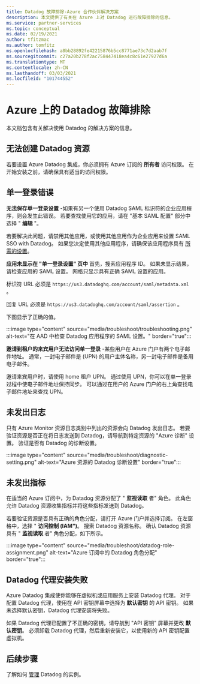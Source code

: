 ```yaml
---
title: Datadog 故障排除-Azure 合作伙伴解决方案
description: 本文提供了有关在 Azure 上对 Datadog 进行故障排除的信息。
ms.service: partner-services
ms.topic: conceptual
ms.date: 02/19/2021
author: tfitzmac
ms.author: tomfitz
ms.openlocfilehash: a8bb28892fe42215876b5cc8771ae73c7d2aab7f
ms.sourcegitcommit: c27a20b278f2ac758447418ea4c8c61e27927d6a
ms.translationtype: MT
ms.contentlocale: zh-CN
ms.lasthandoff: 03/03/2021
ms.locfileid: "101744552"
---
```

# <a name="troubleshooting-datadog-on-azure"></a>Azure 上的 Datadog 故障排除

本文档包含有关解决使用 Datadog 的解决方案的信息。

## <a name="unable-to-create-datadog-resource"></a>无法创建 Datadog 资源

若要设置 Azure Datadog 集成，你必须拥有 Azure 订阅的 **所有者** 访问权限。 在开始安装之前，请确保具有适当的访问权限。

## <a name="single-sign-on-errors"></a>单一登录错误

**无法保存单一登录设置** -如果有另一个使用 Datadog SAML 标识符的企业应用程序，则会发生此错误。 若要查找使用它的应用，请在 "基本 SAML 配置" 部分中选择 " **编辑** "。

若要解决此问题，请禁用其他应用，或使用其他应用作为企业应用来设置 SAML SSO with Datadog。 如果您决定使用其他应用程序，请确保该应用程序具有 [所需的设置](create.md#configure-single-sign-on)。

**应用未显示在 "单一登录设置" 页中** 首先，搜索应用程序 ID。 如果未显示结果，请检查应用的 SAML 设置。 网格只显示具有正确 SAML 设置的应用。 

标识符 URL 必须是 `https://us3.datadoghq.com/account/saml/metadata.xml` 。

回复 URL 必须是 `https://us3.datadoghq.com/account/saml/assertion` 。

下图显示了正确的值。
  
:::image type="content" source="media/troubleshoot/troubleshooting.png" alt-text="在 AAD 中检查 Datadog 应用程序的 SAML 设置。" border="true":::

**邀请到租户的来宾用户无法访问单一登录** -某些用户在 Azure 门户有两个电子邮件地址。 通常，一封电子邮件是 (UPN) 的用户主体名称，另一封电子邮件是备用电子邮件。

邀请来宾用户时，请使用 home 租户 UPN。 通过使用 UPN，你可以在单一登录过程中使电子邮件地址保持同步。 可以通过在用户的 Azure 门户的右上角查找电子邮件地址来查找 UPN。
  
## <a name="logs-not-being-emitted"></a>未发出日志

只有 Azure Monitor 资源日志类别中列出的资源会向 Datadog 发出日志。 若要验证资源是否正在将日志发送到 Datadog，请导航到特定资源的 "Azure 诊断" 设置。 验证是否有 Datadog 的诊断设置。

:::image type="content" source="media/troubleshoot/diagnostic-setting.png" alt-text="Azure 资源的 Datadog 诊断设置" border="true":::

## <a name="metrics-not-being-emitted"></a>未发出指标

在适当的 Azure 订阅中，为 Datadog 资源分配了 " **监视读取** 者" 角色。 此角色允许 Datadog 资源收集指标并将这些指标发送到 Datadog。

若要验证资源是否具有正确的角色分配，请打开 Azure 门户并选择订阅。 在左窗格中，选择 " **访问控制 (IAM")**。 搜索 Datadog 资源名称。 确认 Datadog 资源具有 " **监视读取** 者" 角色分配，如下所示。

:::image type="content" source="media/troubleshoot/datadog-role-assignment.png" alt-text="Azure 订阅中的 Datadog 角色分配" border="true":::

## <a name="datadog-agent-installation-fails"></a>Datadog 代理安装失败

Azure Datadog 集成使你能够在虚拟机或应用服务上安装 Datadog 代理。 对于配置 Datadog 代理，使用在 API 密钥屏幕中选择为 **默认密钥** 的 API 密钥。 如果未选择默认密钥，Datadog 代理安装将失败。

如果 Datadog 代理已配置了不正确的密钥，请导航到 "API 密钥" 屏幕并更改 **默认密钥**。 必须卸载 Datadog 代理，然后重新安装它，以使用新的 API 密钥配置虚拟机。

## <a name="next-steps"></a>后续步骤

了解如何 [管理](manage.md) Datadog 的实例。
